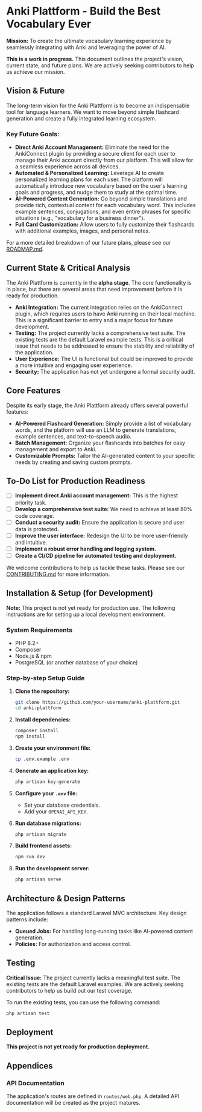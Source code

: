 # Anki Plattform - Build the Best Vocabulary Ever

**Mission:** To create the ultimate vocabulary learning experience by seamlessly integrating with Anki and leveraging the power of AI.

**This is a work in progress.** This document outlines the project's vision, current state, and future plans. We are actively seeking contributors to help us achieve our mission.

## Vision & Future

The long-term vision for the Anki Plattform is to become an indispensable tool for language learners. We want to move beyond simple flashcard generation and create a fully integrated learning ecosystem.

### Key Future Goals:

*   **Direct Anki Account Management:** Eliminate the need for the AnkiConnect plugin by providing a secure client for each user to manage their Anki account directly from our platform. This will allow for a seamless experience across all devices.
*   **Automated & Personalized Learning:** Leverage AI to create personalized learning plans for each user. The platform will automatically introduce new vocabulary based on the user's learning goals and progress, and nudge them to study at the optimal time.
*   **AI-Powered Content Generation:** Go beyond simple translations and provide rich, contextual content for each vocabulary word. This includes example sentences, conjugations, and even entire phrases for specific situations (e.g., "vocabulary for a business dinner").
*   **Full Card Customization:** Allow users to fully customize their flashcards with additional examples, images, and personal notes.

For a more detailed breakdown of our future plans, please see our [ROADMAP.md](ROADMAP.md).

## Current State & Critical Analysis

The Anki Plattform is currently in the **alpha stage**. The core functionality is in place, but there are several areas that need improvement before it is ready for production.

*   **Anki Integration:** The current integration relies on the AnkiConnect plugin, which requires users to have Anki running on their local machine. This is a significant barrier to entry and a major focus for future development.
*   **Testing:** The project currently lacks a comprehensive test suite. The existing tests are the default Laravel example tests. This is a critical issue that needs to be addressed to ensure the stability and reliability of the application.
*   **User Experience:** The UI is functional but could be improved to provide a more intuitive and engaging user experience.
*   **Security:** The application has not yet undergone a formal security audit.

## Core Features

Despite its early stage, the Anki Plattform already offers several powerful features:

*   **AI-Powered Flashcard Generation:** Simply provide a list of vocabulary words, and the platform will use an LLM to generate translations, example sentences, and text-to-speech audio.
*   **Batch Management:** Organize your flashcards into batches for easy management and export to Anki.
*   **Customizable Prompts:** Tailor the AI-generated content to your specific needs by creating and saving custom prompts.

## To-Do List for Production Readiness

*   [ ] **Implement direct Anki account management:** This is the highest priority task.
*   [ ] **Develop a comprehensive test suite:** We need to achieve at least 80% code coverage.
*   [ ] **Conduct a security audit:** Ensure the application is secure and user data is protected.
*   [ ] **Improve the user interface:** Redesign the UI to be more user-friendly and intuitive.
*   [ ] **Implement a robust error handling and logging system.**
*   [ ] **Create a CI/CD pipeline for automated testing and deployment.**

We welcome contributions to help us tackle these tasks. Please see our [CONTRIBUTING.md](CONTRIBUTING.md) for more information.

## Installation & Setup (for Development)

**Note:** This project is not yet ready for production use. The following instructions are for setting up a local development environment.

### System Requirements

*   PHP 8.2+
*   Composer
*   Node.js & npm
*   PostgreSQL (or another database of your choice)

### Step-by-step Setup Guide

1.  **Clone the repository:**

    ```bash
    git clone https://github.com/your-username/anki-plattform.git
    cd anki-plattform
    ```

2.  **Install dependencies:**

    ```bash
    composer install
    npm install
    ```

3.  **Create your environment file:**

    ```bash
    cp .env.example .env
    ```

4.  **Generate an application key:**

    ```bash
    php artisan key:generate
    ```

5.  **Configure your `.env` file:**

    *   Set your database credentials.
    *   Add your `OPENAI_API_KEY`.

6.  **Run database migrations:**

    ```bash
    php artisan migrate
    ```

7.  **Build frontend assets:**

    ```bash
    npm run dev
    ```

8.  **Run the development server:**

    ```bash
    php artisan serve
    ```

## Architecture & Design Patterns

The application follows a standard Laravel MVC architecture. Key design patterns include:

*   **Queued Jobs:** For handling long-running tasks like AI-powered content generation.
*   **Policies:** For authorization and access control.

## Testing

**Critical Issue:** The project currently lacks a meaningful test suite. The existing tests are the default Laravel examples. We are actively seeking contributors to help us build out our test coverage.

To run the existing tests, you can use the following command:

```bash
php artisan test
```

## Deployment

**This project is not yet ready for production deployment.**

## Appendices

### API Documentation

The application's routes are defined in `routes/web.php`. A detailed API documentation will be created as the project matures.
